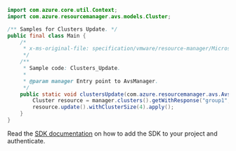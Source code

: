 ```java
import com.azure.core.util.Context;
import com.azure.resourcemanager.avs.models.Cluster;

/** Samples for Clusters Update. */
public final class Main {
    /*
     * x-ms-original-file: specification/vmware/resource-manager/Microsoft.AVS/stable/2021-12-01/examples/Clusters_Update.json
     */
    /**
     * Sample code: Clusters_Update.
     *
     * @param manager Entry point to AvsManager.
     */
    public static void clustersUpdate(com.azure.resourcemanager.avs.AvsManager manager) {
        Cluster resource = manager.clusters().getWithResponse("group1", "cloud1", "cluster1", Context.NONE).getValue();
        resource.update().withClusterSize(4).apply();
    }
}
```

Read the [SDK documentation](https://github.com/Azure/azure-sdk-for-java/blob/azure-resourcemanager-avs_1.0.0-beta.3/sdk/avs/azure-resourcemanager-avs/README.md) on how to add the SDK to your project and authenticate.
